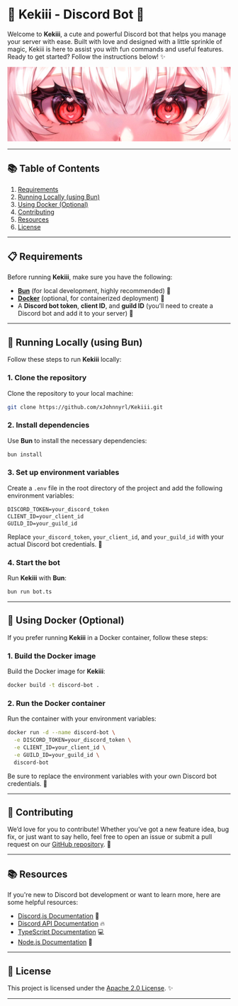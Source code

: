 # 🎂 Kekiii - Discord Bot 🎂

Welcome to **Kekiii**, a cute and powerful Discord bot that helps you manage your server with ease. Built with love and designed with a little sprinkle of magic, Kekiii is here to assist you with fun commands and useful features. Ready to get started? Follow the instructions below! ✨

![cake-eyes](public/img/1500x500.jpg)

---

## 📚 Table of Contents

1. [Requirements](#-requirements)
2. [Running Locally (using Bun)](#-running-locally-using-bun)
3. [Using Docker (Optional)](#-using-docker-optional)
4. [Contributing](#-contributing)
5. [Resources](#-resources)
6. [License](#-license)

---

## 📋 Requirements

Before running **Kekiii**, make sure you have the following:

- **[Bun](https://bun.sh/)** (for local development, highly recommended) 🍞
- **[Docker](https://www.docker.com/)** (optional, for containerized deployment) 🐳
- A **Discord bot token**, **client ID**, and **guild ID** (you’ll need to create a Discord bot and add it to your server) 👑

---

## 🏃 Running Locally (using Bun)

Follow these steps to run **Kekiii** locally:

### 1. Clone the repository

Clone the repository to your local machine:

```bash
git clone https://github.com/xJohnnyrl/Kekiii.git
```

### 2. Install dependencies

Use **Bun** to install the necessary dependencies:

```bash
bun install
```

### 3. Set up environment variables

Create a `.env` file in the root directory of the project and add the following environment variables:

```env
DISCORD_TOKEN=your_discord_token
CLIENT_ID=your_client_id
GUILD_ID=your_guild_id
```

Replace `your_discord_token`, `your_client_id`, and `your_guild_id` with your actual Discord bot credentials. 🌟

### 4. Start the bot

Run **Kekiii** with **Bun**:

```bash
bun run bot.ts
```

---

## 🐳 Using Docker (Optional)

If you prefer running **Kekiii** in a Docker container, follow these steps:

### 1. Build the Docker image

Build the Docker image for **Kekiii**:

```bash
docker build -t discord-bot .
```

### 2. Run the Docker container

Run the container with your environment variables:

```bash
docker run -d --name discord-bot \
  -e DISCORD_TOKEN=your_discord_token \
  -e CLIENT_ID=your_client_id \
  -e GUILD_ID=your_guild_id \
  discord-bot
```

Be sure to replace the environment variables with your own Discord bot credentials. 🦄

---

## 🤝 Contributing

We’d love for you to contribute! Whether you’ve got a new feature idea, bug fix, or just want to say hello, feel free to open an issue or submit a pull request on our [GitHub repository](https://github.com/xJohnnyrl/Kekiii/issues). 🎉

---

## 📚 Resources

If you're new to Discord bot development or want to learn more, here are some helpful resources:

- [Discord.js Documentation](https://discord.js.org/#/docs/main/stable/general/welcome) 📜
- [Discord API Documentation](https://discord.com/developers/docs/intro) 🔥
- [TypeScript Documentation](https://www.typescriptlang.org/docs/) 💻
- [Node.js Documentation](https://nodejs.org/en/docs/) 🌱

---

## 📜 License

This project is licensed under the [Apache 2.0 License](LICENSE). ✨

---
